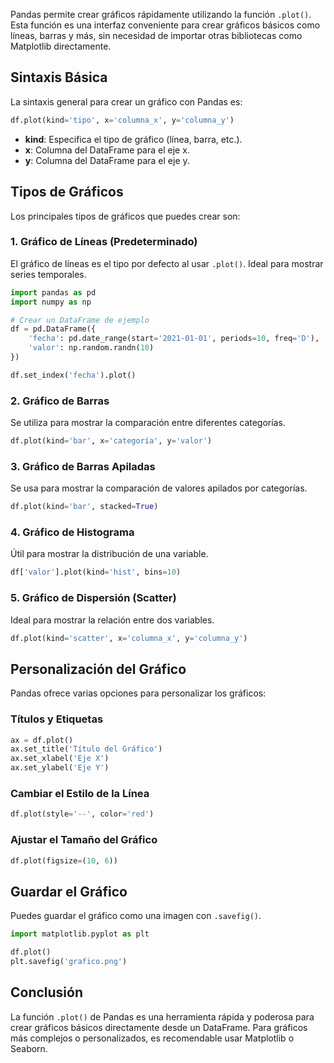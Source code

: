 

Pandas permite crear gráficos rápidamente utilizando la función `.plot()`. Esta función es una interfaz conveniente para crear gráficos básicos como líneas, barras y más, sin necesidad de importar otras bibliotecas como Matplotlib directamente.

## Sintaxis Básica

La sintaxis general para crear un gráfico con Pandas es:

```python
df.plot(kind='tipo', x='columna_x', y='columna_y')
```

- **kind**: Especifica el tipo de gráfico (línea, barra, etc.).
- **x**: Columna del DataFrame para el eje x.
- **y**: Columna del DataFrame para el eje y.

## Tipos de Gráficos

Los principales tipos de gráficos que puedes crear son:

### 1. Gráfico de Líneas (Predeterminado)
El gráfico de líneas es el tipo por defecto al usar `.plot()`. Ideal para mostrar series temporales.

```python
import pandas as pd
import numpy as np

# Crear un DataFrame de ejemplo
df = pd.DataFrame({
    'fecha': pd.date_range(start='2021-01-01', periods=10, freq='D'),
    'valor': np.random.randn(10)
})

df.set_index('fecha').plot()
```

### 2. Gráfico de Barras

Se utiliza para mostrar la comparación entre diferentes categorías.

```python
df.plot(kind='bar', x='categoría', y='valor')
```

### 3. Gráfico de Barras Apiladas

Se usa para mostrar la comparación de valores apilados por categorías.

```python
df.plot(kind='bar', stacked=True)
```

### 4. Gráfico de Histograma

Útil para mostrar la distribución de una variable.

```python
df['valor'].plot(kind='hist', bins=10)
```

### 5. Gráfico de Dispersión (Scatter)

Ideal para mostrar la relación entre dos variables.

```python
df.plot(kind='scatter', x='columna_x', y='columna_y')
```

## Personalización del Gráfico

Pandas ofrece varias opciones para personalizar los gráficos:

### Títulos y Etiquetas

```python
ax = df.plot()
ax.set_title('Título del Gráfico')
ax.set_xlabel('Eje X')
ax.set_ylabel('Eje Y')
```

### Cambiar el Estilo de la Línea

```python
df.plot(style='--', color='red')
```

### Ajustar el Tamaño del Gráfico

```python
df.plot(figsize=(10, 6))
```

## Guardar el Gráfico

Puedes guardar el gráfico como una imagen con `.savefig()`.

```python
import matplotlib.pyplot as plt

df.plot()
plt.savefig('grafico.png')
```

## Conclusión

La función `.plot()` de Pandas es una herramienta rápida y poderosa para crear gráficos básicos directamente desde un DataFrame. Para gráficos más complejos o personalizados, es recomendable usar Matplotlib o Seaborn.

